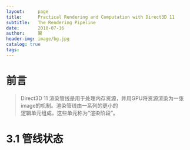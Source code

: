 ```yaml
---
layout:     page
title:      Practical Rendering and Computation with Direct3D 11
subtitle:   The Rendering Pipeline
date:       2018-07-16
author:     翼
header-img: image/bg.jpg
catalog: true
tags:
---
```


# 前言

> Direct3D 11 渲染管线是用于处理内存资源，并用GPU将资源渲染为一张image的机制。渲染管线由一系列的更小的  
逻辑单元组成，这些单元称为“渲染阶段”。  


# 3.1 管线状态
  

